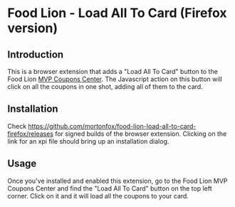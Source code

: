 # Food Lion - Load All To Card (Firefox version)

## Introduction

This is a browser extension that adds a "Load All To Card" button to the Food Lion [MVP Coupons Center](https://foodlion.com/savings/coupons/browse). The Javascript action on this button will click on all the coupons in one shot, adding all of them to the card.

## Installation

Check <https://github.com/mortonfox/food-lion-load-all-to-card-firefox/releases> for signed builds of the browser extension. Clicking on the link for an xpi file should bring up an installation dialog.

## Usage

Once you've installed and enabled this extension, go to the Food Lion MVP Coupons Center and find the "Load All To Card" button on the top left corner. Click on it and it will load all the coupons to your card.
